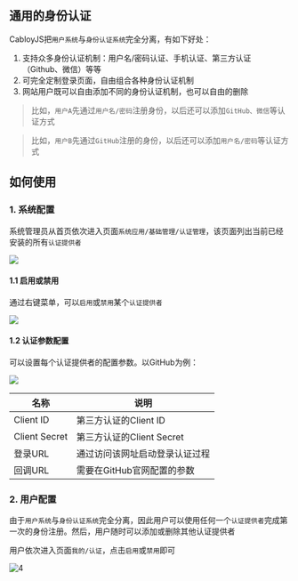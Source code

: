 ## 通用的身份认证

CabloyJS把`用户系统`与`身份认证系统`完全分离，有如下好处：

1. 支持众多身份认证机制：用户名/密码认证、手机认证、第三方认证（Github、微信）等等
2. 可完全定制登录页面，自由组合各种身份认证机制
3. 网站用户既可以自由添加不同的身份认证机制，也可以自由的删除

> 比如，`用户A`先通过`用户名/密码`注册身份，以后还可以添加`GitHub、微信`等认证方式

> 比如，`用户B`先通过`GitHub`注册的身份，以后还可以添加`用户名/密码`等认证方式

## 如何使用

### 1. 系统配置

系统管理员从首页依次进入页面`系统应用/基础管理/认证管理`，该页面列出当前已经安装的所有`认证提供者`

![](https://portal.cabloy.com/api/a/file/file/download/3fba65461600444b89ba97b85cba79c4.png)

#### 1.1 启用或禁用

通过右键菜单，可以`启用`或`禁用`某个`认证提供者`

![](https://portal.cabloy.com/api/a/file/file/download/b5b7470e409544faa8ce7aaafe0e9579.png)

#### 1.2 认证参数配置

可以设置每个认证提供者的配置参数。以GitHub为例：

![](https://portal.cabloy.com/api/a/file/file/download/2253a4cc924b434d8c836df178a7e542.png)

| 名称 | 说明 |
|----|----|
| Client ID | 第三方认证的Client ID |
| Client Secret | 第三方认证的Client Secret |
| 登录URL | 通过访问该网址启动登录认证过程 |
| 回调URL | 需要在GitHub官网配置的参数 |

### 2. 用户配置

由于`用户系统`与`身份认证系统`完全分离，因此用户可以使用任何一个`认证提供者`完成第一次的身份注册。然后，用户随时可以添加或删除其他认证提供者

用户依次进入页面`我的/认证`，点击`启用`或`禁用`即可

![4](https://portal.cabloy.com/api/a/file/file/download/5e678f24278b4d23b38977aeea2845b4.png)